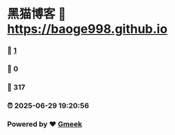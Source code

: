 # 黑猫博客 :link: https://baoge998.github.io 
### :page_facing_up: [1](https://baoge998.github.io/tag.html) 
### :speech_balloon: 0 
### :hibiscus: 317 
### :alarm_clock: 2025-06-29 19:20:56 
### Powered by :heart: [Gmeek](https://github.com/Meekdai/Gmeek)
